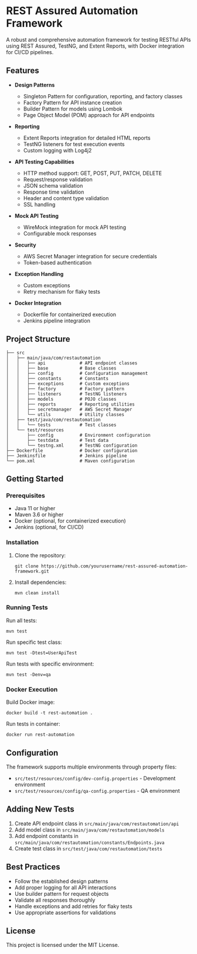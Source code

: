 # REST Assured Automation Framework

A robust and comprehensive automation framework for testing RESTful APIs using REST Assured, TestNG, and Extent Reports, with Docker integration for CI/CD pipelines.

## Features

- **Design Patterns**
  - Singleton Pattern for configuration, reporting, and factory classes
  - Factory Pattern for API instance creation
  - Builder Pattern for models using Lombok
  - Page Object Model (POM) approach for API endpoints

- **Reporting**
  - Extent Reports integration for detailed HTML reports
  - TestNG listeners for test execution events
  - Custom logging with Log4j2

- **API Testing Capabilities**
  - HTTP method support: GET, POST, PUT, PATCH, DELETE
  - Request/response validation
  - JSON schema validation
  - Response time validation
  - Header and content type validation
  - SSL handling

- **Mock API Testing**
  - WireMock integration for mock API testing
  - Configurable mock responses

- **Security**
  - AWS Secret Manager integration for secure credentials
  - Token-based authentication

- **Exception Handling**
  - Custom exceptions
  - Retry mechanism for flaky tests

- **Docker Integration**
  - Dockerfile for containerized execution
  - Jenkins pipeline integration

## Project Structure

```
├── src
│   ├── main/java/com/restautomation
│   │   ├── api             # API endpoint classes
│   │   ├── base            # Base classes
│   │   ├── config          # Configuration management
│   │   ├── constants       # Constants
│   │   ├── exceptions      # Custom exceptions
│   │   ├── factory         # Factory pattern
│   │   ├── listeners       # TestNG listeners
│   │   ├── models          # POJO classes
│   │   ├── reports         # Reporting utilities
│   │   ├── secretmanager   # AWS Secret Manager
│   │   └── utils           # Utility classes
│   ├── test/java/com/restautomation
│   │   └── tests           # Test classes
│   └── test/resources
│       ├── config          # Environment configuration
│       ├── testdata        # Test data
│       └── testng.xml      # TestNG configuration
├── Dockerfile              # Docker configuration
├── Jenkinsfile             # Jenkins pipeline
└── pom.xml                 # Maven configuration
```

## Getting Started

### Prerequisites

- Java 11 or higher
- Maven 3.6 or higher
- Docker (optional, for containerized execution)
- Jenkins (optional, for CI/CD)

### Installation

1. Clone the repository:
   ```
   git clone https://github.com/yourusername/rest-assured-automation-framework.git
   ```

2. Install dependencies:
   ```
   mvn clean install
   ```

### Running Tests

Run all tests:
```
mvn test
```

Run specific test class:
```
mvn test -Dtest=UserApiTest
```

Run tests with specific environment:
```
mvn test -Denv=qa
```

### Docker Execution

Build Docker image:
```
docker build -t rest-automation .
```

Run tests in container:
```
docker run rest-automation
```

## Configuration

The framework supports multiple environments through property files:

- `src/test/resources/config/dev-config.properties` - Development environment
- `src/test/resources/config/qa-config.properties` - QA environment

## Adding New Tests

1. Create API endpoint class in `src/main/java/com/restautomation/api`
2. Add model class in `src/main/java/com/restautomation/models`
3. Add endpoint constants in `src/main/java/com/restautomation/constants/Endpoints.java`
4. Create test class in `src/test/java/com/restautomation/tests`

## Best Practices

- Follow the established design patterns
- Add proper logging for all API interactions
- Use builder pattern for request objects
- Validate all responses thoroughly
- Handle exceptions and add retries for flaky tests
- Use appropriate assertions for validations

## License

This project is licensed under the MIT License.
